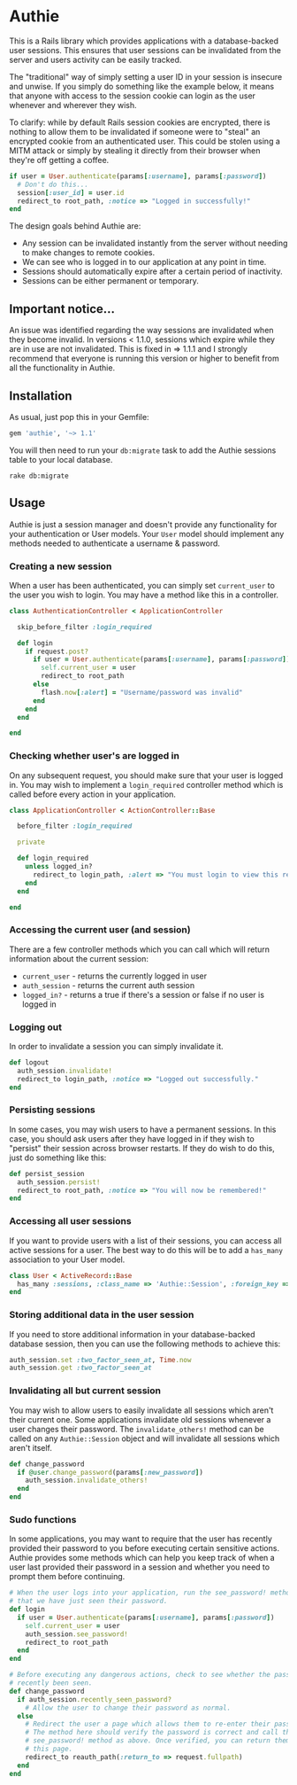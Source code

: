 # Authie

This is a Rails library which provides applications with a database-backed user
sessions. This ensures that user sessions can be invalidated from the server and
users activity can be easily tracked.

The "traditional" way of simply setting a user ID in your session is insecure
and unwise. If you simply do something like the example below, it means that anyone
with access to the session cookie can login as the user whenever and wherever they wish.

To clarify: while by default Rails session cookies are encrypted, there is
nothing to allow them to be invalidated if someone were to "steal" an encrypted
cookie from an authenticated user. This could be stolen using a MITM attack or
simply by stealing it directly from their browser when they're off getting a coffee.

```ruby
if user = User.authenticate(params[:username], params[:password])
  # Don't do this...
  session[:user_id] = user.id
  redirect_to root_path, :notice => "Logged in successfully!"
end
```

The design goals behind Authie are:

* Any session can be invalidated instantly from the server without needing to make
  changes to remote cookies.
* We can see who is logged in to our application at any point in time.
* Sessions should automatically expire after a certain period of inactivity.
* Sessions can be either permanent or temporary.

## Important notice...

An issue was identified regarding the way sessions are invalidated when they
become invalid. In versions < 1.1.0, sessions which expire while they are in
use are not invalidated. This is fixed in => 1.1.1 and I strongly recommend
that everyone is running this version or higher to benefit from all the
functionality in Authie.

## Installation

As usual, just pop this in your Gemfile:

```ruby
gem 'authie', '~> 1.1'
```

You will then need to run your `db:migrate` task to add the Authie sessions table
to your local database.

```
rake db:migrate
```

## Usage

Authie is just a session manager and doesn't provide any functionality for your authentication or User models. Your `User` model should implement any methods needed to authenticate a username & password.

### Creating a new session

When a user has been authenticated, you can simply set `current_user` to the user
you wish to login. You may have a method like this in a controller.

```ruby
class AuthenticationController < ApplicationController

  skip_before_filter :login_required

  def login
    if request.post?
      if user = User.authenticate(params[:username], params[:password])
        self.current_user = user
        redirect_to root_path
      else
        flash.now[:alert] = "Username/password was invalid"
      end
    end
  end

end
```

### Checking whether user's are logged in

On any subsequent request, you should make sure that your user is logged in.
You may wish to implement a `login_required` controller method which is called
before every action in your application.

```ruby
class ApplicationController < ActionController::Base

  before_filter :login_required

  private

  def login_required
    unless logged_in?
      redirect_to login_path, :alert => "You must login to view this resource"
    end
  end

end
```

### Accessing the current user (and session)

There are a few controller methods which you can call which will return information about the current session:

* `current_user` - returns the currently logged in user
* `auth_session` - returns the current auth session
* `logged_in?` - returns a true if there's a session or false if no user is logged in

### Logging out

In order to invalidate a session you can simply invalidate it.

```ruby
def logout
  auth_session.invalidate!
  redirect_to login_path, :notice => "Logged out successfully."
end
```

### Persisting sessions

In some cases, you may wish users to have a permanent sessions. In this case, you should ask users after they have logged in if they wish to "persist" their session across browser restarts. If they do wish to do this, just do something like this:

```ruby
def persist_session
  auth_session.persist!
  redirect_to root_path, :notice => "You will now be remembered!"
end
```

### Accessing all user sessions

If you want to provide users with a list of their sessions, you can access all active sessions for a user. The best way to do this will be to add a `has_many` association to your User model.

```ruby
class User < ActiveRecord::Base
  has_many :sessions, :class_name => 'Authie::Session', :foreign_key => 'user_id', :dependent => :destroy
end
```

### Storing additional data in the user session

If you need to store additional information in your database-backed database session, then you can use the following methods to achieve this:

```ruby
auth_session.set :two_factor_seen_at, Time.now
auth_session.get :two_factor_seen_at
```

### Invalidating all but current session

You may wish to allow users to easily invalidate all sessions which aren't their
current one. Some applications invalidate old sessions whenever a user changes
their password. The `invalidate_others!` method can be called on any
`Authie::Session` object and will invalidate all sessions which aren't itself.

```ruby
def change_password
  if @user.change_password(params[:new_password])
    auth_session.invalidate_others!
  end
end
```

### Sudo functions

In some applications, you may want to require that the user has recently provided
their password to you before executing certain sensitive actions. Authie provides
some methods which can help you keep track of when a user last provided their
password in a session and whether you need to prompt them before continuing.

```ruby
# When the user logs into your application, run the see_password! method to note
# that we have just seen their password.
def login
  if user = User.authenticate(params[:username], params[:password])
    self.current_user = user
    auth_session.see_password!
    redirect_to root_path
  end
end

# Before executing any dangerous actions, check to see whether the password has
# recently been seen.
def change_password
  if auth_session.recently_seen_password?
    # Allow the user to change their password as normal.
  else
    # Redirect the user a page which allows them to re-enter their password.
    # The method here should verify the password is correct and call the
    # see_password! method as above. Once verified, you can return them back to
    # this page.
    redirect_to reauth_path(:return_to => request.fullpath)
  end
end
```
